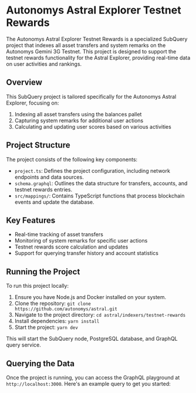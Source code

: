# Autonomys Astral Explorer Testnet Rewards

The Autonomys Astral Explorer Testnet Rewards is a specialized SubQuery project that indexes all asset transfers and system remarks on the Autonomys Gemini 3G Testnet. This project is designed to support the testnet rewards functionality for the Astral Explorer, providing real-time data on user activities and rankings.

## Overview

This SubQuery project is tailored specifically for the Autonomys Astral Explorer, focusing on:

1. Indexing all asset transfers using the balances pallet
2. Capturing system remarks for additional user actions
3. Calculating and updating user scores based on various activities

## Project Structure

The project consists of the following key components:

- `project.ts`: Defines the project configuration, including network endpoints and data sources.
- `schema.graphql`: Outlines the data structure for transfers, accounts, and testnet rewards entries.
- `src/mappings/`: Contains TypeScript functions that process blockchain events and update the database.

## Key Features

- Real-time tracking of asset transfers
- Monitoring of system remarks for specific user actions
- Testnet rewards score calculation and updates
- Support for querying transfer history and account statistics

## Running the Project

To run this project locally:

1. Ensure you have Node.js and Docker installed on your system.
2. Clone the repository: `git clone https://github.com/autonomys/astral.git`
3. Navigate to the project directory: `cd astral/indexers/testnet-rewards`
4. Install dependencies: `yarn install`
5. Start the project: `yarn dev`

This will start the SubQuery node, PostgreSQL database, and GraphQL query service.

## Querying the Data

Once the project is running, you can access the GraphQL playground at `http://localhost:3000`. Here's an example query to get you started:
